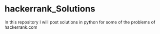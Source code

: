 # hackerrank_Solutions
In this repository I will post solutions in python for some of the problems of hackerrank.com
